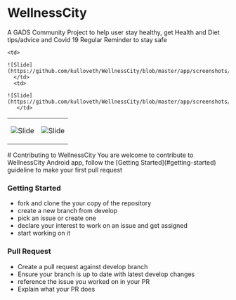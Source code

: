 # WellnessCity
A GADS Community Project to help user stay healthy, get Health and Diet tips/advice and Covid 19 Regular Reminder to stay safe
<table>
    <tr>
      <td>
          
   ![Slide](https://github.com/kulloveth/WellnessCity/blob/master/app/screenshots/Wcity.gif)
  </td>
   <td>

   ![Slide](https://github.com/kulloveth/WellnessCity/blob/master/app/screenshots/welcome.png)
    </td>

    <td>

    ![Slide](https://github.com/kulloveth/WellnessCity/blob/master/app/screenshots/illness.png)
      </td>
      <td>

    ![Slide](https://github.com/kulloveth/WellnessCity/blob/master/app/screenshots/health_tips.png)
       </td>
  </tr>
  </table>
# Contributing to WellnessCity
You are welcome to contribute to WellnessCity Android app, follow the [Getting Started](#getting-started) guideline to make your first pull request

### Getting Started
* fork and clone the your copy of the repository
* create a new branch from develop
* pick an issue or create one
* declare your interest to work on an issue and get assigned
* start working on it

### Pull Request
* Create a pull request against develop branch
* Ensure your branch is up to date with latest develop changes
* reference the issue you worked on in your PR
* Explain what your PR does
